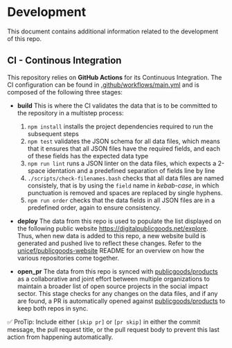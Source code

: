 # Development

This document contains additional information related to the development of this repo.

## CI - Continous Integration

This repository relies on **GitHub Actions** for its Continuous Integration. The CI configuration can be found in [.github/workflows/main.yml](../.github/workflows/main.yml) and is composed of the following three stages:

* **build** This is where the CI validates the data that is to be committed to the repository in a multistep process:
    1. `npm install` installs the project dependencies required to run the subsequent steps
    2. `npm test` validates the JSON schema for all data files, which means that it ensures that all JSON files have the required fields, and each of these fields has the expected data type
    3. `npm run lint` runs a JSON linter on the data files, which expects a 2-space identation and a predefined separation of fields line by line
    4. `./scripts/check-filenames.bash` checks that all data files are named consistely, that is by using the `field` name in *kebab-case*, in which punctuation is removed and spaces are replaced by single hyphens.
    5. `npm run order` checks that the data fields in all JSON files are in a predefined order, again to ensure consistency.

* **deploy** The data from this repo is used to populate the list displayed on the following public website https://digitalpublicgoods.net/explore. Thus, when new data is added to this repo, a new website build is generated and pushed live to reflect these changes. Refer to the [unicef/publicgoods-website](https://github.com/unicef/publicgoods-website) README for an overview on how the various repositories come together.

* **open_pr** The data from this repo is synced with [publicgoods/products](https://github.org/publicgoods/products) as a collaborative and joint effort between multiple organizations to maintain a broader list of open source projects in the social impact sector. This stage checks for any changes on the data files, and if any are found, a PR is automatically opened against [publicgoods/products](https://github.org/publicgoods/products) to keep both repos in sync.

✅ ProTip: Include either `[skip pr]` or `[pr skip]` in either the commit message, the pull request title, or the pull request body to prevent this last action from happening automatically.
